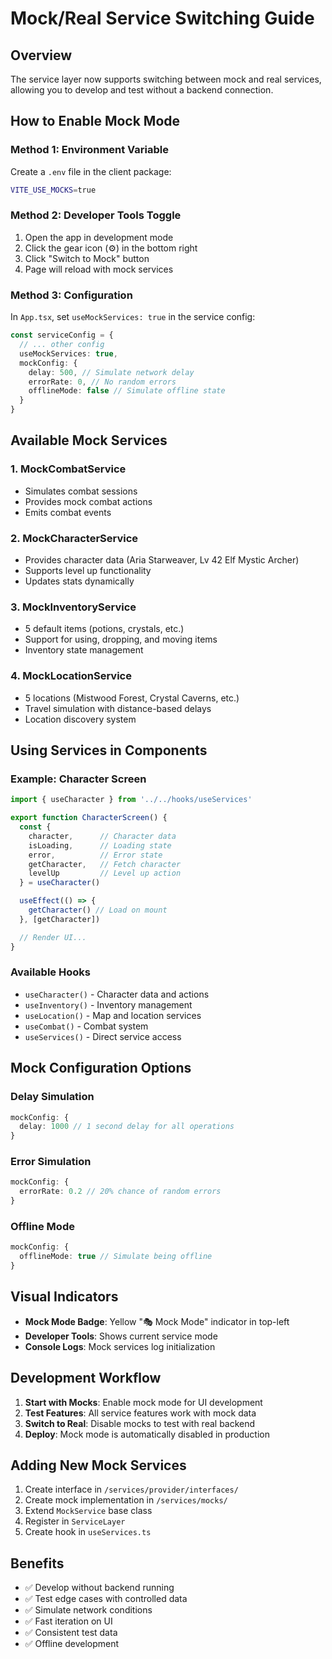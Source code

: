 # Mock/Real Service Switching Guide

## Overview

The service layer now supports switching between mock and real services, allowing you to develop and test without a backend connection.

## How to Enable Mock Mode

### Method 1: Environment Variable
Create a `.env` file in the client package:
```bash
VITE_USE_MOCKS=true
```

### Method 2: Developer Tools Toggle
1. Open the app in development mode
2. Click the gear icon (⚙️) in the bottom right
3. Click "Switch to Mock" button
4. Page will reload with mock services

### Method 3: Configuration
In `App.tsx`, set `useMockServices: true` in the service config:
```typescript
const serviceConfig = {
  // ... other config
  useMockServices: true,
  mockConfig: {
    delay: 500, // Simulate network delay
    errorRate: 0, // No random errors
    offlineMode: false // Simulate offline state
  }
}
```

## Available Mock Services

### 1. MockCombatService
- Simulates combat sessions
- Provides mock combat actions
- Emits combat events

### 2. MockCharacterService
- Provides character data (Aria Starweaver, Lv 42 Elf Mystic Archer)
- Supports level up functionality
- Updates stats dynamically

### 3. MockInventoryService
- 5 default items (potions, crystals, etc.)
- Support for using, dropping, and moving items
- Inventory state management

### 4. MockLocationService
- 5 locations (Mistwood Forest, Crystal Caverns, etc.)
- Travel simulation with distance-based delays
- Location discovery system

## Using Services in Components

### Example: Character Screen
```typescript
import { useCharacter } from '../../hooks/useServices'

export function CharacterScreen() {
  const { 
    character,      // Character data
    isLoading,      // Loading state
    error,          // Error state
    getCharacter,   // Fetch character
    levelUp         // Level up action
  } = useCharacter()

  useEffect(() => {
    getCharacter() // Load on mount
  }, [getCharacter])

  // Render UI...
}
```

### Available Hooks
- `useCharacter()` - Character data and actions
- `useInventory()` - Inventory management
- `useLocation()` - Map and location services
- `useCombat()` - Combat system
- `useServices()` - Direct service access

## Mock Configuration Options

### Delay Simulation
```typescript
mockConfig: {
  delay: 1000 // 1 second delay for all operations
}
```

### Error Simulation
```typescript
mockConfig: {
  errorRate: 0.2 // 20% chance of random errors
}
```

### Offline Mode
```typescript
mockConfig: {
  offlineMode: true // Simulate being offline
}
```

## Visual Indicators

- **Mock Mode Badge**: Yellow "🎭 Mock Mode" indicator in top-left
- **Developer Tools**: Shows current service mode
- **Console Logs**: Mock services log initialization

## Development Workflow

1. **Start with Mocks**: Enable mock mode for UI development
2. **Test Features**: All service features work with mock data
3. **Switch to Real**: Disable mocks to test with real backend
4. **Deploy**: Mock mode is automatically disabled in production

## Adding New Mock Services

1. Create interface in `/services/provider/interfaces/`
2. Create mock implementation in `/services/mocks/`
3. Extend `MockService` base class
4. Register in `ServiceLayer`
5. Create hook in `useServices.ts`

## Benefits

- ✅ Develop without backend running
- ✅ Test edge cases with controlled data
- ✅ Simulate network conditions
- ✅ Fast iteration on UI
- ✅ Consistent test data
- ✅ Offline development